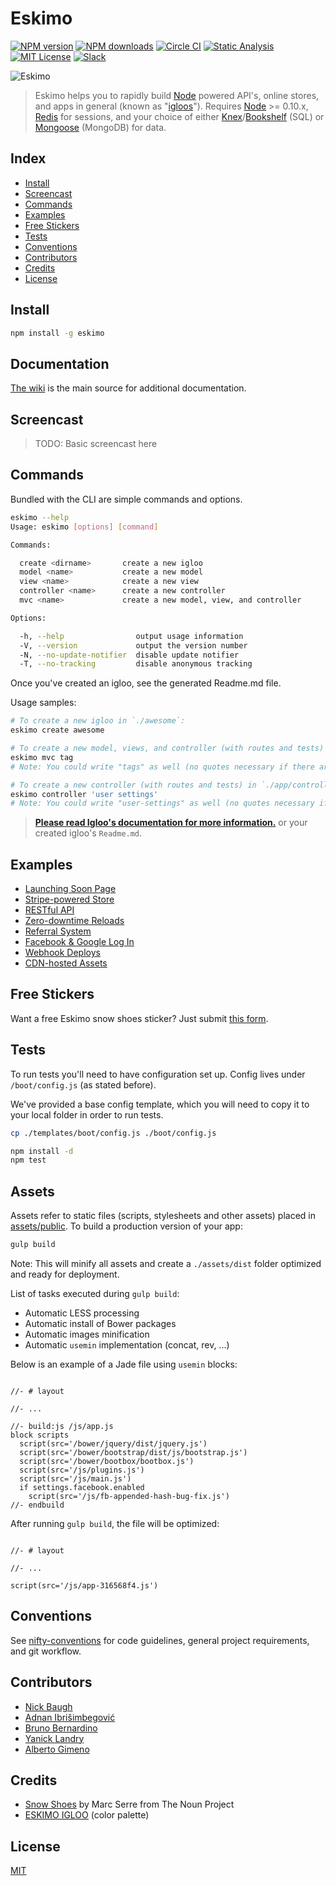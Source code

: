 
# Eskimo

[![NPM version][npm-image]][npm-url]
[![NPM downloads][npm-downloads]][npm-url]
[![Circle CI][circleci-image]][circleci-url]
[![Static Analysis][codeclimate-image]][codeclimate-url]
[![MIT License][license-image]][license-url]
[![Slack][slack-image]][slack-url]

![Eskimo](eskimo.png?raw=true)

> Eskimo helps you to rapidly build [Node](http://nodejs.org) powered API's, online stores, and apps in general (known as "[igloos](http://igloojs.com/)").  Requires [Node](http://nodejs.org) >= 0.10.x, [Redis](http://redis.io) for sessions, and your choice of either [Knex](http://knexjs.org)/[Bookshelf](http://bookshelfjs.org) (SQL) or [Mongoose](http://mongoosejs.com) (MongoDB) for data.


## Index

* [Install](#install)
* [Screencast](#screencast)
* [Commands](#commands)
* [Examples](#examples)
* [Free Stickers](#free-stickers)
* [Tests](#tests)
* [Conventions](#conventions)
* [Contributors](#contributors)
* [Credits](#credits)
* [License](#license)


## Install

```bash
npm install -g eskimo
```

## Documentation

[The wiki](https://github.com/niftylettuce/eskimo/wiki) is the main source for additional documentation.


## Screencast

> TODO: Basic screencast here


## Commands

Bundled with the CLI are simple commands and options.

```bash
eskimo --help
Usage: eskimo [options] [command]

Commands:

  create <dirname>       create a new igloo
  model <name>           create a new model
  view <name>            create a new view
  controller <name>      create a new controller
  mvc <name>             create a new model, view, and controller

Options:

  -h, --help                output usage information
  -V, --version             output the version number
  -N, --no-update-notifier  disable update notifier
  -T, --no-tracking         disable anonymous tracking
```

Once you've created an igloo, see the generated Readme.md file.

Usage samples:

```bash
# To create a new igloo in `./awesome`:
eskimo create awesome

# To create a new model, views, and controller (with routes and tests) for "tags", in `./app/views/tags/*.jade`, `./app/models/tag.js`, `./app/controllers/tags.js`, `./app/routes/tags.js`, and `./test/99-tags.test.js`:
eskimo mvc tag
# Note: You could write "tags" as well (no quotes necessary if there are no spaces)

# To create a new controller (with routes and tests) in `./app/controllers/user-settings.js`, `./app/routes/user-settings.js`, and `./test/99-user-settings.test.js`
eskimo controller 'user settings'
# Note: You could write "user-settings" as well (no quotes necessary if there are no spaces)
```

> [**Please read Igloo's documentation for more information.**](http://igloojs.com) or your created igloo's `Readme.md`.


## Examples

* [Launching Soon Page][launching-soon-page]
* [Stripe-powered Store][stripe-powered-store]
* [RESTful API][restful-api]
* [Zero-downtime Reloads][zero-downtime-reloads]
* [Referral System][referral-system]
* [Facebook &amp; Google Log In][facebook-and-google-log-in]
* [Webhook Deploys][webhook-deploys]
* [CDN-hosted Assets][cdn-hosted-assets]

[launching-soon-page]: examples/launching-soon-page
[stripe-powered-store]: examples/stripe-powered-store
[restful-api]: examples/restful-api
[zero-downtime-reloads]: examples/zero-downtime-reloads
[referral-system]: examples/referral-system
[facebook-and-google-log-in]: examples/facebook-and-google-log-in
[webhook-deploys]: examples/webhook-deploys
[cdn-hosted-assets]: examples/cdn-hosted-assets


## Free Stickers

Want a free Eskimo snow shoes sticker?  Just submit [this form][google-form].


## Tests

To run tests you'll need to have configuration set up. Config lives under `/boot/config.js` (as stated before).

We've provided a base config template, which you will need to copy it to your local folder in order to run tests.

```bash
cp ./templates/boot/config.js ./boot/config.js
```

```bash
npm install -d
npm test
```


## Assets

Assets refer to static files (scripts, stylesheets and other assets) placed in [assets/public](https://github.com/niftylettuce/eskimo/tree/master/assets/public). To build a production version of your app:

```bash
gulp build
```

Note: This will minify all assets and create a `./assets/dist` folder optimized and ready for deployment.

List of tasks executed during `gulp build`:
* Automatic LESS processing
* Automatic install of Bower packages
* Automatic images minification
* Automatic `usemin` implementation (concat, rev, ...)

Below is an example of a Jade file using `usemin` blocks:

```jade

//- # layout

//- ...

//- build:js /js/app.js
block scripts
  script(src='/bower/jquery/dist/jquery.js')
  script(src='/bower/bootstrap/dist/js/bootstrap.js')
  script(src='/bower/bootbox/bootbox.js')
  script(src='/js/plugins.js')
  script(src='/js/main.js')
  if settings.facebook.enabled
    script(src='/js/fb-appended-hash-bug-fix.js')
//- endbuild

```

After running `gulp build`, the file will be optimized:

```jade

//- # layout

//- ...

script(src='/js/app-316568f4.js')

```


## Conventions

See [nifty-conventions][nifty-conventions] for code guidelines, general project requirements, and git workflow.


## Contributors

* [Nick Baugh](https://github.com/niftylettuce)
* [Adnan Ibrišimbegović](https://github.com/adnan-i)
* [Bruno Bernardino](https://github.com/BrunoBernardino)
* [Yanick Landry](https://github.com/yanicklandry)
* [Alberto Gimeno](https://github.com/gimenete)


## Credits

* [Snow Shoes](http://thenounproject.com/term/snow-shoes/2678/) by Marc Serre from The Noun Project
* [ESKIMO IGLOO](http://www.colourlovers.com/palette/1933518/ESKIMO_IGLOO) (color palette)


## License

[MIT][license-url]


[codeclimate-image]: http://img.shields.io/codeclimate/github/niftylettuce/eskimo.svg?style=flat
[codeclimate-url]: https://codeclimate.com/github/niftylettuce/eskimo
[license-image]: http://img.shields.io/badge/license-MIT-blue.svg?style=flat
[license-url]: LICENSE
[google-form]: http://goo.gl/vx1VRp
[nifty-conventions]: https://github.com/niftylettuce/nifty-conventions
[npm-image]: http://img.shields.io/npm/v/eskimo.svg?style=flat
[npm-url]: https://npmjs.org/package/eskimo
[npm-downloads]: http://img.shields.io/npm/dm/eskimo.svg?style=flat
[travis-url]: http://travis-ci.org/niftylettuce/eskimo
[travis-image]: http://img.shields.io/travis/niftylettuce/eskimo.svg?style=flat
[coveralls-image]: https://img.shields.io/coveralls/niftylettuce/eskimo.svg?style=flat
[coveralls-url]: https://coveralls.io/r/niftylettuce/eskimo?branch=master
[slack-url]: http://slack.eskimo.io/
[slack-image]: http://slack.eskimo.io/badge.svg
[circleci-image]: https://circleci.com/gh/niftylettuce/eskimo/tree/master.svg?style=svg&circle-token=20c14ca45ebf4bc8b61b70ac2c8734cd34c965bf
[circleci-url]: https://circleci.com/gh/niftylettuce/eskimo/tree/master
